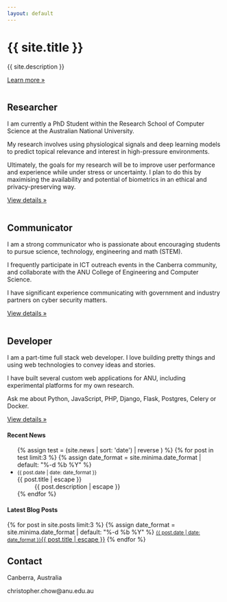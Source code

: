 ```yaml
---
layout: default
---
```

<main role="main">

  <!-- Main jumbotron for a primary marketing message or call to action -->
  <div class="jumbotron">
    <div class="container text-center">
      <h1 class="display-2 text-uppercase">{{ site.title }}</h1>
      <p>{{ site.description }}</p>
      <p><a class="btn btn-primary btn-lg" href="#" role="button">Learn more &raquo;</a></p>
    </div>
  </div>

  <div class="container mb-5">
    <!-- Example row of columns -->
    <div class="row">
      <div class="col-sm-4">
        <img class="img-fluid" src="https://chrischowme.files.wordpress.com/2017/01/research.jpg" alt="">
        <h2 class="text-primary text-uppercase text-center my-2">Researcher</h2>
        <p>I am currently a PhD Student within the Research School of Computer Science at the Australian National University.</p>
        <p>My research involves using physiological signals and deep learning models to predict topical relevance and interest in high-pressure environments.</p>
        <p>Ultimately, the goals for my research will be to improve user performance and experience while under stress or uncertainty. I plan to do this by maximising the availability and potential of biometrics in an ethical and privacy-preserving way.</p>
        <p><a class="btn btn-secondary" href="#" role="button">View details &raquo;</a></p>
      </div>
      <div class="col-sm-4">
        <img class="img-fluid" src="https://chrischowme.files.wordpress.com/2017/01/outreach.jpg" alt="">
        <h2 class="text-primary text-uppercase text-center my-2">Communicator</h2>
        <p>I am a strong communicator who is passionate about encouraging students to pursue science, technology, engineering and math (STEM).</p>
        <p>I frequently participate in ICT outreach events in the Canberra community, and collaborate with the ANU College of Engineering and Computer Science.</p>
        <p>I have significant experience communicating with government and industry partners on cyber security matters.</p>
        <p><a class="btn btn-secondary" href="#" role="button">View details &raquo;</a></p>
      </div>
      <div class="col-sm-4">
        <img class="img-fluid" src="https://chrischowme.files.wordpress.com/2017/01/code2.jpg" alt="">
        <h2 class="text-primary text-uppercase text-center my-2">Developer</h2>
        <p>I am a part-time full stack web developer. I love building pretty things and using web technologies to convey ideas and stories.</p>
        <p>I have built several custom web applications for ANU, including experimental platforms for my own research.</p>
        <p>Ask me about Python, JavaScript, PHP, Django, Flask, Postgres, Celery or Docker.</p>
        <p><a class="btn btn-secondary" href="#" role="button">View details &raquo;</a></p>
      </div>
    </div>
  </div> <!-- /container -->
    <div class="container mb-5">   
        <div class="row marketing">
            <div class="col-sm-6">
                <h4 class="text-primary text-uppercase text-center">Recent News</h4>
                <ul class="list-group mt-4 front-list">
                    {% assign test = (site.news | sort: 'date') | reverse ) %}
                    {% for post in test limit:3 %}
                    {% assign date_format = site.minima.date_format | default: "%-d %b %Y" %}
                    <li class="list-group-item"><small class="text-muted mr-2">{{ post.date | date: date_format }}</small>
                        <dt>{{ post.title | escape }}</dt>
                        <dd>{{ post.description | escape }}</dd>
                    </li>
                    {% endfor %}
                </ul>
            </div>
            <div class="col-sm-6">
                <h4 class="text-primary text-uppercase text-center">Latest Blog Posts</h4>
                <div class="list-group mt-4 front-list">
                    {% for post in site.posts limit:3 %}
                    {% assign date_format = site.minima.date_format | default: "%-d %b %Y" %}
                    <a class="list-group-item list-group-item-action" href="{{ post.url | relative_url }}"><small class="text-muted mr-2">{{ post.date | date: date_format }}</small>{{ post.title | escape }}</a>
                    {% endfor %}
                </div>
            </div>
        </div>
    </div>
    <div class="container mb-5 text-center">
      <h2 class="text-primary text-uppercase">Contact</h2>
      <p>Canberra, Australia</p>
      <p>christopher.chow@anu.edu.au</p>
    </div>
</main>

